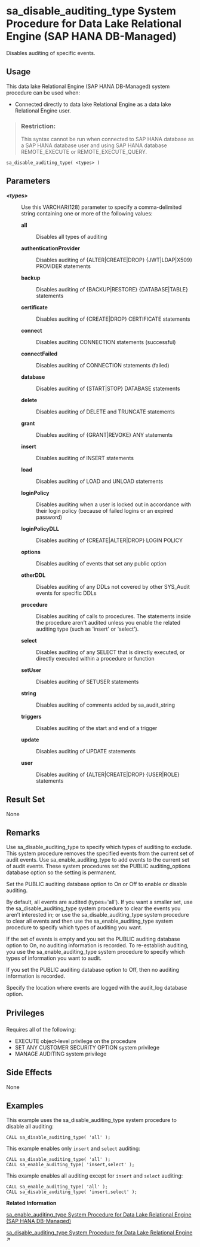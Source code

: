 <!-- loiofd63ea1f8fb64064aee60207c5efbecb -->

# sa\_disable\_auditing\_type System Procedure for Data Lake Relational Engine \(SAP HANA DB-Managed\)

Disables auditing of specific events.



<a name="loiofd63ea1f8fb64064aee60207c5efbecb__section_dh4_3db_1yb"/>

## Usage

This data lake Relational Engine \(SAP HANA DB-Managed\) system procedure can be used when:

-   Connected directly to data lake Relational Engine as a data lake Relational Engine user.

> ### Restriction:  
> This syntax cannot be run when connected to SAP HANA database as a SAP HANA database user and using SAP HANA database REMOTE\_EXECUTE or REMOTE\_EXECUTE\_QUERY.



```
sa_disable_auditing_type( <types> )
```



<a name="loiofd63ea1f8fb64064aee60207c5efbecb__section_uph_hw4_rrb"/>

## Parameters


<dl>
<dt><b>

*<types\>*

</b></dt>
<dd>

Use this VARCHAR\(128\) parameter to specify a comma-delimited string containing one or more of the following values:



</dd>
<dd>


<dl>
<dt><b>

all

</b></dt>
<dd>

Disables all types of auditing



</dd><dt><b>

authenticationProvider

</b></dt>
<dd>

Disables auditing of \{ALTER|CREATE|DROP\} \{JWT|LDAP|X509\} PROVIDER statements



</dd><dt><b>

backup

</b></dt>
<dd>

Disables auditing of \{BACKUP|RESTORE\} \{DATABASE|TABLE\} statements



</dd><dt><b>

certificate

</b></dt>
<dd>

Disables auditing of \{CREATE|DROP\} CERTIFICATE statements



</dd><dt><b>

connect

</b></dt>
<dd>

Disables auditing CONNECTION statements \(successful\)



</dd><dt><b>

connectFailed

</b></dt>
<dd>

Disables auditing of CONNECTION statements \(failed\)



</dd><dt><b>

database

</b></dt>
<dd>

Disables auditing of \{START|STOP\} DATABASE statements



</dd><dt><b>

delete

</b></dt>
<dd>

Disables auditing of DELETE and TRUNCATE statements



</dd><dt><b>

grant

</b></dt>
<dd>

Disables auditing of \{GRANT|REVOKE\} ANY statements



</dd><dt><b>

insert

</b></dt>
<dd>

Disables auditing of INSERT statements



</dd><dt><b>

load

</b></dt>
<dd>

Disables auditing of LOAD and UNLOAD statements



</dd><dt><b>

loginPolicy

</b></dt>
<dd>

Disables auditing when a user is locked out in accordance with their login policy \(because of failed logins or an expired password\)



</dd><dt><b>

loginPolicyDLL

</b></dt>
<dd>

Disables auditing of \{CREATE|ALTER|DROP\} LOGIN POLICY



</dd><dt><b>

options

</b></dt>
<dd>

Disables auditing of events that set any public option



</dd><dt><b>

otherDDL

</b></dt>
<dd>

Disables auditing of any DDLs not covered by other SYS\_Audit events for specific DDLs



</dd><dt><b>

procedure

</b></dt>
<dd>

Disables auditing of calls to procedures. The statements inside the procedure aren't audited unless you enable the related auditing type \(such as 'insert' or 'select'\).



</dd><dt><b>

select

</b></dt>
<dd>

Disables auditing of any SELECT that is directly executed, or directly executed within a procedure or function



</dd><dt><b>

setUser

</b></dt>
<dd>

Disables auditing of SETUSER statements



</dd><dt><b>

string

</b></dt>
<dd>

Disables auditing of comments added by sa\_audit\_string



</dd><dt><b>

triggers

</b></dt>
<dd>

Disables auditing of the start and end of a trigger



</dd><dt><b>

update

</b></dt>
<dd>

Disables auditing of UPDATE statements



</dd><dt><b>

user

</b></dt>
<dd>

Disables auditing of \{ALTER|CREATE|DROP\} \{USER|ROLE\} statements



</dd>
</dl>



</dd>
</dl>



<a name="loiofd63ea1f8fb64064aee60207c5efbecb__section_obg_hjd_pzb"/>

## Result Set

None



<a name="loiofd63ea1f8fb64064aee60207c5efbecb__section_fnv_hw4_rrb"/>

## Remarks

Use sa\_disable\_auditing\_type to specify which types of auditing to exclude. This system procedure removes the specified events from the current set of audit events. Use sa\_enable\_auditing\_type to add events to the current set of audit events. These system procedures set the PUBLIC auditing\_options database option so the setting is permanent.

Set the PUBLIC auditing database option to On or Off to enable or disable auditing.

By default, all events are audited \(types='all'\). If you want a smaller set, use the sa\_disable\_auditing\_type system procedure to clear the events you aren’t interested in; or use the sa\_disable\_auditing\_type system procedure to clear all events and then use the sa\_enable\_auditing\_type system procedure to specify which types of auditing you want.

If the set of events is empty and you set the PUBLIC auditing database option to On, no auditing information is recorded. To re-establish auditing, you use the sa\_enable\_auditing\_type system procedure to specify which types of information you want to audit.

If you set the PUBLIC auditing database option to Off, then no auditing information is recorded.

Specify the location where events are logged with the audit\_log database option.



<a name="loiofd63ea1f8fb64064aee60207c5efbecb__section_n5t_5z1_1yb"/>

## Privileges



### 

Requires all of the following:

-   EXECUTE object-level privilege on the procedure
-   SET ANY CUSTOMER SECURITY OPTION system privilege
-   MANAGE AUDITING system privilege



<a name="loiofd63ea1f8fb64064aee60207c5efbecb__section_yyt_cw4_rrb"/>

## Side Effects

None



## Examples

This example uses the sa\_disable\_auditing\_type system procedure to disable all auditing:

```
CALL sa_disable_auditing_type( 'all' );
```

This example enables only `insert` and `select` auditing:

```
CALL sa_disable_auditing_type( 'all' );
CALL sa_enable_auditing_type( 'insert,select' );
```

This example enables all auditing except for `insert` and `select` auditing:

```
CALL sa_enable_auditing_type( 'all' );
CALL sa_disable_auditing_type( 'insert,select' );
```

**Related Information**  


[sa\_enable\_auditing\_type System Procedure for Data Lake Relational Engine \(SAP HANA DB-Managed\)](sa-enable-auditing-type-system-procedure-for-data-lake-relational-engine-sap-hana-db-mana-7bde72c.md "Specifies which events to include in auditing.")

[sa_disable_auditing_type System Procedure for Data Lake Relational Engine](https://help.sap.com/viewer/19b3964099384f178ad08f2d348232a9/2024_1_QRC/en-US/3be5a6b16c5f1014ac1ca96bb9a4ce15.html "Disables auditing of specific events.") :arrow_upper_right:

